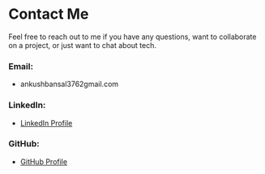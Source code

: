 # Contact Me

Feel free to reach out to me if you have any questions, want to collaborate on a project, or just want to chat about tech.

### Email:
- ankushbansal3762gmail.com

### LinkedIn:
- [LinkedIn Profile](https://www.linkedin.com/in/ankushbansal)

### GitHub:
- [GitHub Profile](https://github.com/6476173854)
